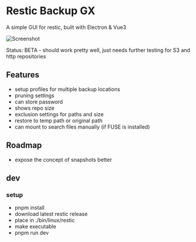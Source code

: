 # Restic Backup GX #

A simple GUI for restic, built with Electron & Vue3

![Screenshot](https://gitlab.com/stormking/resticguigx/-/raw/master/screenshot.png "Restic-Backup-GX")

Status: BETA - should work pretty well, just needs further testing for S3 and http repositories

## Features ##

- setup profiles for multiple backup locations
- pruning settings
- can store password
- shows repo size
- exclusion settings for paths and size
- restore to temp path or original path
- can mount to search files manually (if FUSE is installed)

## Roadmap ##

- expose the concept of snapshots better

## dev ##

### setup

- pnpm install
- download latest restic release 
- place in ./bin/linux/restic
- make executable
- pnpm run dev

